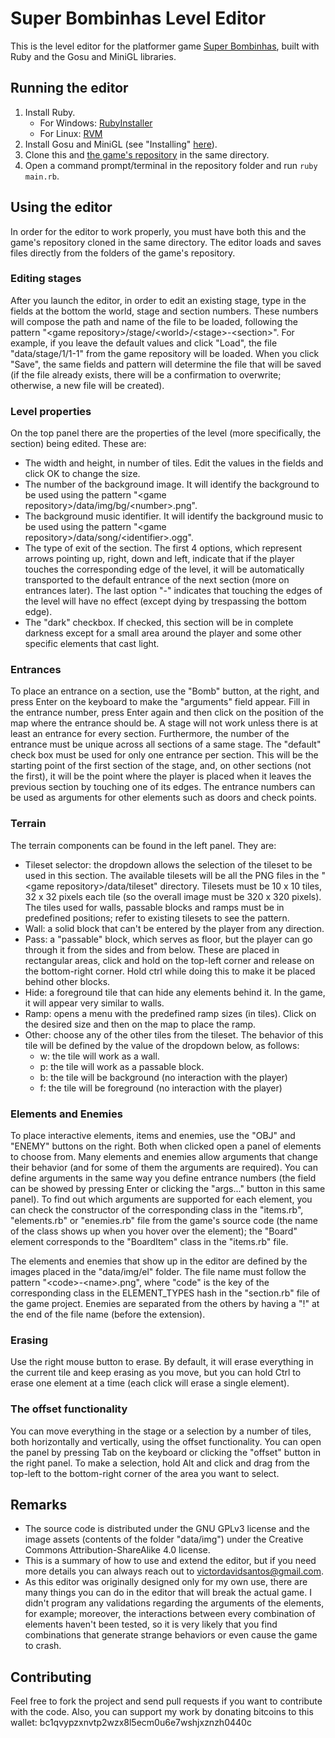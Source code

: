 # Super Bombinhas Level Editor

This is the level editor for the platformer game
[Super Bombinhas](https://github.com/victords/super-bombinhas),
built with Ruby and the Gosu and MiniGL libraries.

## Running the editor

1. Install Ruby.
    * For Windows: [RubyInstaller](https://rubyinstaller.org/)
    * For Linux: [RVM](https://rvm.io/)
2. Install Gosu and MiniGL (see "Installing" [here](https://github.com/victords/minigl)).
3. Clone this and [the game's repository](https://github.com/victords/super-bombinhas) in the same directory.
4. Open a command prompt/terminal in the repository folder and run `ruby main.rb`.

## Using the editor

In order for the editor to work properly, you must have both this and the game's
repository cloned in the same directory. The editor loads and saves files directly
from the folders of the game's repository.

### Editing stages

After you launch the editor, in order to edit an existing stage, type in the fields
at the bottom the world, stage and section numbers. These numbers will compose the
path and name of the file to be loaded, following the pattern
"&lt;game repository&gt;/stage/&lt;world&gt;/&lt;stage&gt;-&lt;section&gt;".
For example, if you leave the default values and click "Load", the file
"data/stage/1/1-1" from the game repository will be loaded. When you click "Save",
the same fields and pattern will determine the file that will be saved (if the file
already exists, there will be a confirmation to overwrite; otherwise, a new file
will be created).

### Level properties

On the top panel there are the properties of the level (more specifically, the
section) being edited. These are:
* The width and height, in number of tiles. Edit the values in the fields and click
OK to change the size.
* The number of the background image. It will identify the background to be used
using the pattern "&lt;game repository&gt;/data/img/bg/&lt;number&gt;.png".
* The background music identifier. It will identify the background music to be used
using the pattern "&lt;game repository&gt;/data/song/&lt;identifier&gt;.ogg".
* The type of exit of the section. The first 4 options, which represent arrows
pointing up, right, down and left, indicate that if the player touches the corresponding
edge of the level, it will be automatically transported to the default entrance of
the next section (more on entrances later). The last option "-" indicates that touching
the edges of the level will have no effect (except dying by trespassing the bottom edge).
* The "dark" checkbox. If checked, this section will be in complete darkness except for
a small area around the player and some other specific elements that cast light.

### Entrances

To place an entrance on a section, use the "Bomb" button, at the right, and press Enter
on the keyboard to make the "arguments" field appear. Fill in the entrance number, press
Enter again and then click on the position of the map where the entrance should be.
A stage will not work unless there is at least an entrance for every section.
Furthermore, the number of the entrance must be unique across all sections of a same
stage. The "default" check box must be used for only one entrance per section. This
will be the starting point of the first section of the stage, and, on other sections
(not the first), it will be the point where the player is placed when it leaves the
previous section by touching one of its edges. The entrance numbers can be used as
arguments for other elements such as doors and check points.

### Terrain

The terrain components can be found in the left panel. They are:
* Tileset selector: the dropdown allows the selection of the tileset to be used in this
section. The available tilesets will be all the PNG files in the "&lt;game repository&gt;/data/tileset"
directory. Tilesets must be 10 x 10 tiles, 32 x 32 pixels each tile (so the overall
image must be 320 x 320 pixels). The tiles used for walls, passable blocks and ramps
must be in predefined positions; refer to existing tilesets to see the pattern.
* Wall: a solid block that can't be entered by the player from any direction.
* Pass: a "passable" block, which serves as floor, but the player can go through it
from the sides and from below. These are placed in rectangular areas, click and hold
on the top-left corner and release on the bottom-right corner. Hold ctrl while doing this
to make it be placed behind other blocks.
* Hide: a foreground tile that can hide any elements behind it. In the game, it will
appear very similar to walls.
* Ramp: opens a menu with the predefined ramp sizes (in tiles). Click on the desired
size and then on the map to place the ramp.
* Other: choose any of the other tiles from the tileset. The behavior of this tile
will be defined by the value of the dropdown below, as follows:
    * w: the tile will work as a wall.
    * p: the tile will work as a passable block.
    * b: the tile will be background (no interaction with the player)
    * f: the tile will be foreground (no interaction with the player)

### Elements and Enemies

To place interactive elements, items and enemies, use the "OBJ" and "ENEMY" buttons
on the right. Both when clicked open a panel of elements to choose from. Many
elements and enemies allow arguments that change their behavior (and for some of
them the arguments are required). You can define arguments in the same way you
define entrance numbers (the field can be showed by pressing Enter or clicking the
"args..." button in this same panel). To find out which arguments are supported for
each element, you can check the constructor of the corresponding class in the
"items.rb", "elements.rb" or "enemies.rb" file from the game's source code (the
name of the class shows up when you hover over the element); the "Board" element
corresponds to the "BoardItem" class in the "items.rb" file.

The elements and enemies that show up in the editor are defined by the images placed
in the "data/img/el" folder. The file name must follow the pattern "&lt;code&gt;-&lt;name&gt;.png",
where "code" is the key of the corresponding class in the ELEMENT_TYPES hash in the "section.rb"
file of the game project. Enemies are separated from the others by having a "!"
at the end of the file name (before the extension).

### Erasing

Use the right mouse button to erase. By default, it will erase everything in the
current tile and keep erasing as you move, but you can hold Ctrl to erase one
element at a time (each click will erase a single element).

### The offset functionality

You can move everything in the stage or a selection by a number of tiles, both
horizontally and vertically, using the offset functionality. You can open the panel
by pressing Tab on the keyboard or clicking the "offset" button in the right panel.
To make a selection, hold Alt and click and drag from the top-left to the bottom-right
corner of the area you want to select.

## Remarks

* The source code is distributed under the GNU GPLv3 license and the image assets
(contents of the folder "data/img") under the Creative Commons Attribution-ShareAlike
4.0 license.
* This is a summary of how to use and extend the editor, but if you need more details
you can always reach out to
[victordavidsantos@gmail.com](mailto:victordavidsantos@gmail.com).
* As this editor was originally designed only for my own use, there are many things
you can do in the editor that will break the actual game. I didn't program any
validations regarding the arguments of the elements, for example;
moreover, the interactions between every combination of elements haven't been tested,
so it is very likely that you find combinations that generate strange behaviors or
even cause the game to crash.

## Contributing

Feel free to fork the project and send pull requests if you want to contribute with
the code. Also, you can support my work by donating bitcoins to this wallet:
bc1qvypzxnvtp2wzx8l5ecm0u6e7wshjxznzh0440c
